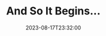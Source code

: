 ---
title: "And So It Begins..."
description: "Scott Edburg reflects on the BCO Amendments sent down to the presbyteries from the 50th General Assembly of the PCA."
quote: "As the presbyteries receive these items for advice and consent, I pray that the same spirit of the 50th Assembly permeates throughout our denomination."
quoteAuthor: "Scott Edburg"
anchortext: "PCAPolity.com"
url: "https://pcapolity.com/2023/08/17/and-so-it-begins/"
date: 2023-08-17T23:32:00
layout: link
category: link
blockquote: true
youtube: false
tags:
    - BCO
    - PCA
    - ScottEdburg
---